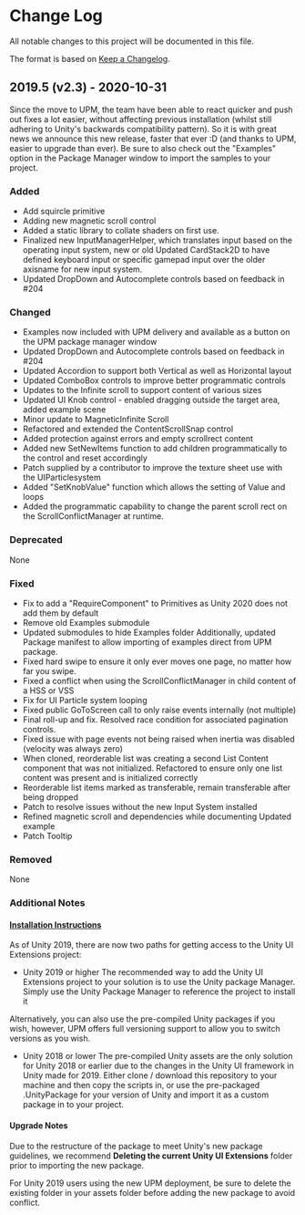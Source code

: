 # Change Log

All notable changes to this project will be documented in this file.

The format is based on [Keep a Changelog](http://keepachangelog.com/).

## 2019.5 (v2.3) - 2020-10-31

Since the move to UPM, the team have been able to react quicker and push out fixes a lot easier, without affecting previous installation (whilst still adhering to Unity's backwards compatibility pattern).  So it is with great news we announce this new release, faster that ever :D  (and thanks to UPM, easier to upgrade than ever).
Be sure to also check out the "Examples" option in the Package Manager window to import the samples to your project.

### Added

- Add squircle primitive
- Adding new magnetic scroll control
- Added a static library to collate shaders on first use.
- Finalized new InputManagerHelper, which translates input based on the operating input system, new or old Updated CardStack2D to have defined keyboard input or specific gamepad input over the older axisname for new input system.
- Updated DropDown and Autocomplete controls based on feedback in #204

### Changed

- Examples now included with UPM delivery and available as a button on the UPM package manager window
- Updated DropDown and Autocomplete controls based on feedback in #204
- Updated Accordion to support both Vertical as well as Horizontal layout
- Updated ComboBox controls to improve better programmatic controls
- Updates to the Infinite scroll to support content of various sizes
- Updated UI Knob control - enabled dragging outside the target area, added example scene
- Minor update to MagneticInfinite Scroll
- Refactored and extended the ContentScrollSnap control
- Added protection against errors and empty scrollrect content
- Added new SetNewItems function to add children programmatically to the control and reset accordingly
- Patch supplied by a contributor to improve the texture sheet use with the UIParticlesystem
- Added "SetKnobValue" function which allows the setting of Value and loops
- Added the programmatic capability to change the parent scroll rect on the ScrollConflictManager at runtime.

### Deprecated

None

### Fixed

- Fix to add a "RequireComponent" to Primitives as Unity 2020 does not add them by default
- Remove old Examples submodule
- Updated submodules to hide Examples folder Additionally, updated Package manifest to allow importing of examples direct from UPM package.
- Fixed hard swipe to ensure it only ever moves one page, no matter how far you swipe.
- Fixed a conflict when using the ScrollConflictManager in child content of a HSS or VSS
- Fix for UI Particle system looping
- Fixed public GoToScreen call to only raise events internally (not multiple)
- Final roll-up and fix. Resolved race condition for associated pagination controls.
- Fixed issue with page events not being raised when inertia was disabled (velocity was always zero)
- When cloned, reorderable list was creating a second List Content component that was not initialized. Refactored to ensure only one list content was present and is initialized correctly
- Reorderable list items marked as transferable, remain transferable after being dropped
- Patch to resolve issues without the new Input System installed
- Refined magnetic scroll and dependencies while documenting Updated example
- Patch Tooltip

### Removed

None

### Additional Notes

#### [Installation Instructions](https://bitbucket.org/UnityUIExtensions/unity-ui-extensions/wiki/GettingStarted)

As of Unity 2019, there are now two paths for getting access to the Unity UI Extensions project:

- Unity 2019 or higher
The recommended way to add the Unity UI Extensions project to your solution is to use the Unity package Manager. Simply use the Unity Package Manager to reference the project to install it

Alternatively, you can also use the pre-compiled Unity packages if you wish, however, UPM offers full versioning support to allow you to switch versions as you wish.

- Unity 2018 or lower
The pre-compiled Unity assets are the only solution for Unity 2018 or earlier due to the changes in the Unity UI framework in Unity made for 2019.
Either clone / download this repository to your machine and then copy the scripts in, or use the pre-packaged .UnityPackage for your version of Unity and import it as a custom package in to your project.

#### Upgrade Notes

Due to the restructure of the package to meet Unity's new package guidelines, we recommend **Deleting the current Unity UI Extensions** folder prior to importing the new package.

For Unity 2019 users using the new UPM deployment, be sure to delete the existing folder in your assets folder before adding the new package to avoid conflict.
